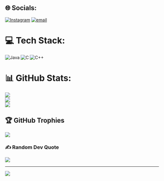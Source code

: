 
## 🌐 Socials:
[![Instagram](https://img.shields.io/badge/Instagram-%23E4405F.svg?logo=Instagram&logoColor=white)](https://instagram.com/https://www.instagram.com/) [![email](https://img.shields.io/badge/Email-D14836?logo=gmail&logoColor=white)](mailto:hang_dth235643@student.agu.edu.vn) 

# 💻 Tech Stack:
![Java](https://img.shields.io/badge/java-%23ED8B00.svg?style=for-the-badge&logo=openjdk&logoColor=white) ![C](https://img.shields.io/badge/c-%2300599C.svg?style=for-the-badge&logo=c&logoColor=white) ![C++](https://img.shields.io/badge/c++-%2300599C.svg?style=for-the-badge&logo=c%2B%2B&logoColor=white)
# 📊 GitHub Stats:
![](https://github-readme-stats.vercel.app/api?username=LyThiMyHang-DTH235643&theme=dark&hide_border=false&include_all_commits=false&count_private=false)<br/>
![](https://nirzak-streak-stats.vercel.app/?user=LyThiMyHang-DTH235643&theme=dark&hide_border=false)<br/>
![](https://github-readme-stats.vercel.app/api/top-langs/?username=LyThiMyHang-DTH235643&theme=dark&hide_border=false&include_all_commits=false&count_private=false&layout=compact)

## 🏆 GitHub Trophies
![](https://github-profile-trophy.vercel.app/?username=LyThiMyHang-DTH235643&theme=radical&no-frame=false&no-bg=true&margin-w=4)

### ✍️ Random Dev Quote
![](https://quotes-github-readme.vercel.app/api?type=horizontal&theme=radical)

---
[![](https://visitcount.itsvg.in/api?id=LyThiMyHang-DTH235643&icon=0&color=0)](https://visitcount.itsvg.in)

<!-- Proudly created with GPRM ( https://gprm.itsvg.in ) -->
